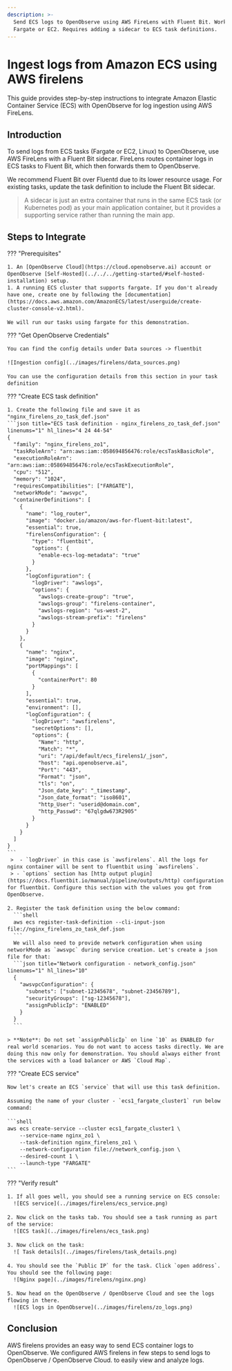 ```yaml
---
description: >-
  Send ECS logs to OpenObserve using AWS FireLens with Fluent Bit. Works with
  Fargate or EC2. Requires adding a sidecar to ECS task definitions.
---
```

# Ingest logs from Amazon ECS using AWS firelens

This guide provides step-by-step instructions to integrate Amazon Elastic Container Service (ECS) with OpenObserve for log ingestion using AWS FireLens.

## Introduction

To send logs from ECS tasks (Fargate or EC2, Linux) to OpenObserve, use AWS FireLens with a Fluent Bit sidecar. FireLens routes container logs in ECS tasks to Fluent Bit, which then forwards them to OpenObserve.

We recommend Fluent Bit over Fluentd due to its lower resource usage. For existing tasks, update the task definition to include the Fluent Bit sidecar.

> A sidecar is just an extra container that runs in the same ECS task (or Kubernetes pod) as your main application container, but it provides a supporting service rather than running the main app.


## Steps to Integrate

??? "Prerequisites"

    1. An [OpenObserve Cloud](https://cloud.openobserve.ai) account or OpenObserve [Self-Hosted](../../../getting-started/#self-hosted-installation) setup.
    1. A running ECS cluster that supports fargate. If you don't already have one, create one by following the [documentation](https://docs.aws.amazon.com/AmazonECS/latest/userguide/create-cluster-console-v2.html).

    We will run our tasks using fargate for this demonstration.

??? "Get OpenObserve Credentials"

    You can find the config details under Data sources -> fluentbit

    ![Ingestion config](../images/firelens/data_sources.png)

    You can use the configuration details from this section in your task definition

??? "Create ECS task definition"

    1. Create the following file and save it as "nginx_firelens_zo_task_def.json"
    ```json title="ECS task definition - nginx_firelens_zo_task_def.json" linenums="1" hl_lines="4 24 44-54"
    {
      "family": "nginx_firelens_zo1",
      "taskRoleArn": "arn:aws:iam::058694856476:role/ecsTaskBasicRole",
      "executionRoleArn": "arn:aws:iam::058694856476:role/ecsTaskExecutionRole",
      "cpu": "512",
      "memory": "1024",
      "requiresCompatibilities": ["FARGATE"],
      "networkMode": "awsvpc",
      "containerDefinitions": [
        {
          "name": "log_router",
          "image": "docker.io/amazon/aws-for-fluent-bit:latest",
          "essential": true,
          "firelensConfiguration": {
            "type": "fluentbit",
            "options": {
              "enable-ecs-log-metadata": "true"
            }
          },
          "logConfiguration": {
            "logDriver": "awslogs",
            "options": {
              "awslogs-create-group": "true",
              "awslogs-group": "firelens-container",
              "awslogs-region": "us-west-2",
              "awslogs-stream-prefix": "firelens"
            }
          }
        },
        {
          "name": "nginx",
          "image": "nginx",
          "portMappings": [
            {
              "containerPort": 80
            }
          ],
          "essential": true,
          "environment": [],
          "logConfiguration": {
            "logDriver": "awsfirelens",
            "secretOptions": [],
            "options": {
              "Name": "http",
              "Match": "*",
              "uri": "/api/default/ecs_firelens1/_json",
              "host": "api.openobserve.ai",
              "Port": "443",
              "Format": "json",
              "tls": "on",
              "Json_date_key": "_timestamp",
              "Json_date_format": "iso8601",
              "http_User": "userid@domain.com",
              "http_Passwd": "67qlgdw673R2905"
            }
          }
        }
      ]
    }
    ```
     >  - `logDriver` in this case is `awsfirelens`. All the logs for nginx container will be sent to fluentbit using `awsfirelens`.
     > - `options` section has [http output plugin](https://docs.fluentbit.io/manual/pipeline/outputs/http) configuration for fluentbit. Configure this section with the values you got from OpenObserve.

    2. Register the task definition using the below command:
      ```shell
      aws ecs register-task-definition --cli-input-json file://nginx_firelens_zo_task_def.json
      ```
      We will also need to provide network configuration when using networkMode as `awsvpc` during service creation. Let's create a json file for that:
      ```json title="Network configuration - network_config.json" linenums="1" hl_lines="10"
      {
        "awsvpcConfiguration": {
          "subnets": ["subnet-12345678", "subnet-23456789"],
          "securityGroups": ["sg-12345678"],
          "assignPublicIp": "ENABLED"
        }
      }
      ```

    > **Note**: Do not set `assignPublicIp` on line `10` as ENABLED for real world scenarios. You do not want to access tasks directly. We are doing this now only for demonstration. You should always either front the services with a load balancer or AWS `Cloud Map`.

??? "Create ECS service"

    Now let's create an ECS `service` that will use this task definition.

    Assuming the name of your cluster - `ecs1_fargate_cluster1` run below command:

    ```shell
    aws ecs create-service --cluster ecs1_fargate_cluster1 \
        --service-name nginx_zo1 \
        --task-definition nginx_firelens_zo1 \
        --network-configuration file://network_config.json \
        --desired-count 1 \
        --launch-type "FARGATE"
    ```

??? "Verify result"

    1. If all goes well, you should see a running service on ECS console:
      ![ECS service](../images/firelens/ecs_service.png)

    2. Now click on the tasks tab. You should see a task running as part of the service:
      ![ECS task](../images/firelens/ecs_task.png)

    3. Now click on the task:
      ![ Task details](../images/firelens/task_details.png)

    4. You should see the `Public IP` for the task. Click `open address`. You should see the following page:
      ![Nginx page](../images/firelens/nginx.png)
    
    5. Now head on the OpenObserve / OpenObserve Cloud and see the logs flowing in there.
      ![ECS logs in OpenObserve](../images/firelens/zo_logs.png)

## Conclusion

AWS firelens provides an easy way to send ECS container logs to OpenObserve. We configured AWS firelens in few steps to send logs to OpenObserve / OpenObserve Cloud. to easily view and analyze logs.
